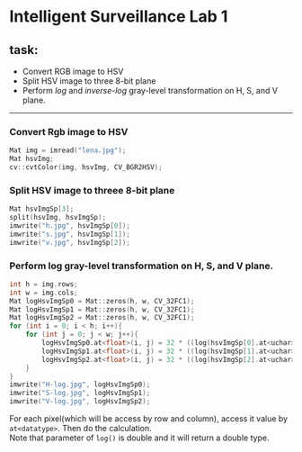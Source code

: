# Intelligent Surveillance Lab 1

## task:
- Convert RGB image to HSV 
- Split HSV image to three 8-bit plane
- Perform *log* and *inverse-log* gray-level transformation on H, S, and V plane.
***
### Convert Rgb image to HSV
```c++
Mat img = imread("lena.jpg");
Mat hsvImg;
cv::cvtColor(img, hsvImg, CV_BGR2HSV);
```
### Split HSV image to threee 8-bit plane
```c++
Mat hsvImgSp[3];
split(hsvImg, hsvImgSp);
imwrite("h.jpg", hsvImgSp[0]);
imwrite("s.jpg", hsvImgSp[1]);
imwrite("v.jpg", hsvImgSp[2]);
```
### Perform log gray-level transformation on H, S, and V plane.
```c++
int h = img.rows;
int w = img.cols;
Mat logHsvImgSp0 = Mat::zeros(h, w, CV_32FC1);
Mat logHsvImgSp1 = Mat::zeros(h, w, CV_32FC1);
Mat logHsvImgSp2 = Mat::zeros(h, w, CV_32FC1);
for (int i = 0; i < h; i++){
	for (int j = 0; j < w; j++){
		logHsvImgSp0.at<float>(i, j) = 32 * ((log(hsvImgSp[0].at<uchar>(i, j) + 1) / log(2)));
		logHsvImgSp1.at<float>(i, j) = 32 * ((log(hsvImgSp[1].at<uchar>(i, j) + 1) / log(2)));
		logHsvImgSp2.at<float>(i, j) = 32 * ((log(hsvImgSp[2].at<uchar>(i, j) + 1) / log(2)));
	}
}
imwrite("H-log.jpg", logHsvImgSp0);
imwrite("S-log.jpg", logHsvImgSp1);
imwrite("V-log.jpg", logHsvImgSp2);
```
For each pixel(which will be access by row and column), access it value by ```at<datatype>```. Then do the calculation.  
Note that parameter of ```log()``` is double and it will return a double type.  